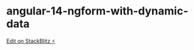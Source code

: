 # angular-14-ngform-with-dynamic-data

[Edit on StackBlitz ⚡️](https://stackblitz.com/edit/angular-14-demo-ngfrfm)